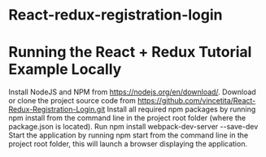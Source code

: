 # React-redux-registration-login

# Running the React + Redux Tutorial Example Locally
Install NodeJS and NPM from https://nodejs.org/en/download/.
Download or clone the project source code from https://github.com/vincetita/React-Redux-Registration-Login.git
Install all required npm packages by running npm install from the command line in the project root folder (where the package.json is located). 
Run npm install webpack-dev-server --save-dev
Start the application by running npm start from the command line in the project root folder, this will launch a browser displaying the application.
